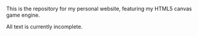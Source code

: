 This is the repository for my personal website, featuring my HTML5 canvas game engine.

All text is currently incomplete.